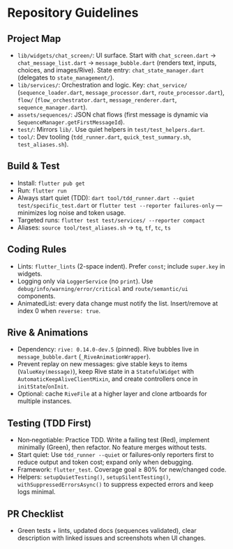 # Repository Guidelines

## Project Map
- `lib/widgets/chat_screen/`: UI surface. Start with `chat_screen.dart` → `chat_message_list.dart` → `message_bubble.dart` (renders text, inputs, choices, and images/Rive). State entry: `chat_state_manager.dart` (delegates to `state_management/`).
- `lib/services/`: Orchestration and logic. Key: `chat_service/` (`sequence_loader.dart`, `message_processor.dart`, `route_processor.dart`), `flow/` (`flow_orchestrator.dart`, `message_renderer.dart`, `sequence_manager.dart`).
- `assets/sequences/`: JSON chat flows (first message is dynamic via `SequenceManager.getFirstMessageId`).
- `test/`: Mirrors `lib/`. Use quiet helpers in `test/test_helpers.dart`.
- `tool/`: Dev tooling (`tdd_runner.dart`, `quick_test_summary.sh`, `test_aliases.sh`).

## Build & Test
- Install: `flutter pub get`
- Run: `flutter run`
- Always start quiet (TDD): `dart tool/tdd_runner.dart --quiet test/specific_test.dart` or `flutter test --reporter failures-only` — minimizes log noise and token usage.
- Targeted runs: `flutter test test/services/ --reporter compact`
- Aliases: `source tool/test_aliases.sh` → `tq`, `tf`, `tc`, `ts`

## Coding Rules
- Lints: `flutter_lints` (2-space indent). Prefer `const`; include `super.key` in widgets.
- Logging only via `LoggerService` (no `print`). Use `debug/info/warning/error/critical` and `route/semantic/ui` components.
- AnimatedList: every data change must notify the list. Insert/remove at index 0 when `reverse: true`.

## Rive & Animations
- Dependency: `rive: 0.14.0-dev.5` (pinned). Rive bubbles live in `message_bubble.dart` (`_RiveAnimationWrapper`).
- Prevent replay on new messages: give stable keys to items (`ValueKey(message)`), keep Rive state in a `StatefulWidget` with `AutomaticKeepAliveClientMixin`, and create controllers once in `initState`/`onInit`.
- Optional: cache `RiveFile` at a higher layer and clone artboards for multiple instances.

## Testing (TDD First)
- Non‑negotiable: Practice TDD. Write a failing test (Red), implement minimally (Green), then refactor. No feature merges without tests.
- Start quiet: Use `tdd_runner --quiet` or failures‑only reporters first to reduce output and token cost; expand only when debugging.
- Framework: `flutter_test`. Coverage goal ≥ 80% for new/changed code.
- Helpers: `setupQuietTesting()`, `setupSilentTesting()`, `withSuppressedErrorsAsync()` to suppress expected errors and keep logs minimal.

## PR Checklist
- Green tests + lints, updated docs (sequences validated), clear description with linked issues and screenshots when UI changes.
